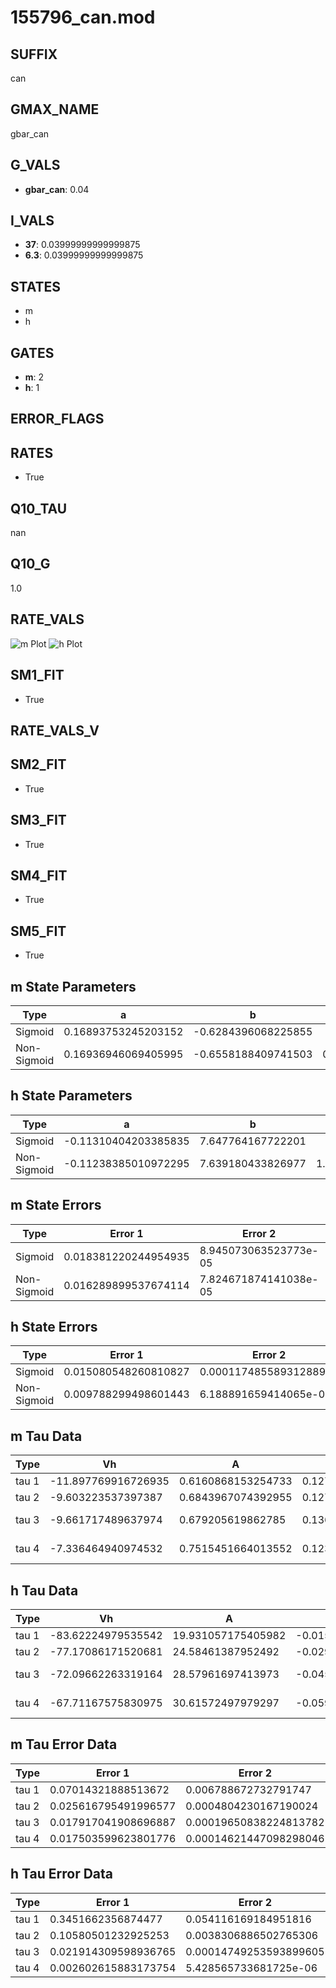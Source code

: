 # 155796_can.mod

## SUFFIX

can

## GMAX_NAME

gbar_can

## G_VALS

- **gbar_can**: 0.04

## I_VALS

- **37**: 0.03999999999999875
- **6.3**: 0.03999999999999875

## STATES

- m
- h

## GATES

- **m**: 2
- **h**: 1

## ERROR_FLAGS


## RATES

- True

## Q10_TAU

nan

## Q10_G

1.0

## RATE_VALS

![m Plot](/Users/pbozelos/Dropbox/icg-Chai-Panos/supermodels/output_markdown_files/Ca/155796_can.mod/images/m.png)
![h Plot](/Users/pbozelos/Dropbox/icg-Chai-Panos/supermodels/output_markdown_files/Ca/155796_can.mod/images/h.png)

## SM1_FIT

- True

## RATE_VALS_V

## SM2_FIT

- True

## SM3_FIT

- True

## SM4_FIT

- True

## SM5_FIT

- True

## m State Parameters

| Type | a | b | c | d |
| --- | --- | --- | --- | --- |
| Sigmoid | 0.16893753245203152 | -0.6284396068225855 |
| Non-Sigmoid | 0.16936946069405995 | -0.6558188409741503 | 0.9968814948334729 | -0.003024809957089176 |

## h State Parameters

| Type | a | b | c | d |
| --- | --- | --- | --- | --- |
| Sigmoid | -0.11310404203385835 | 7.647764167722201 |
| Non-Sigmoid | -0.11238385010972295 | 7.639180433826977 | 1.0100817098209762 | 0.0029564624833377253 |

## m State Errors

| Type | Error 1 | Error 2 | Error 3 |
| --- | --- | --- | --- |
| Sigmoid | 0.018381220244954935 | 8.945073063523773e-05 | 0.0149998409768031 |
| Non-Sigmoid | 0.016289899537674114 | 7.824671874141038e-05 | 0.01329323621266522 |

## h State Errors

| Type | Error 1 | Error 2 | Error 3 |
| --- | --- | --- | --- |
| Sigmoid | 0.015080548260810827 | 0.00011748558931288966 | 0.01276359774334958 |
| Non-Sigmoid | 0.009788299498601443 | 6.188891659414065e-05 | 0.008284441336674714 |

## m Tau Data

| Type | Vh | A | b1 | b2 | c1 | c2 | d1 | d2 | e1 | e2 |
| --- | --- | --- | --- | --- | --- | --- | --- | --- | --- | --- |
| tau 1 | -11.897769916726935 | 0.6160868153254733 | 0.12767334237131317 | 0.02133501556802132 |
| tau 2 | -9.603223537397387 | 0.6843967074392955 | 0.12714334229842866 | 0.0006129464356818083 | 0.03295301381418068 | -0.00013737640187592846 |
| tau 3 | -9.661717489637974 | 0.679205619862785 | 0.13609750605002602 | 0.0016040589937420624 | 2.0868109723864747e-05 | 0.03563218932496361 | -0.0002325813543630649 | 6.930582181054382e-07 |
| tau 4 | -7.336464940974532 | 0.7515451664013552 | 0.12348560399355717 | 0.0008802410649071263 | 9.564549036098454e-07 | -1.8441164267909852e-07 | 0.05001689052082889 | -0.0006974322081123962 | 6.683779726934571e-06 | -2.7053794988790696e-08 |

## h Tau Data

| Type | Vh | A | b1 | b2 | c1 | c2 | d1 | d2 | e1 | e2 |
| --- | --- | --- | --- | --- | --- | --- | --- | --- | --- | --- |
| tau 1 | -83.62224979535542 | 19.931057175405982 | -0.015051803415201499 | -0.1353521140462922 |
| tau 2 | -77.17086171520681 | 24.58461387952492 | -0.02923456414997249 | 0.00012119508959705762 | -0.11552563077183425 | -0.0016470561106313318 |
| tau 3 | -72.09662263319164 | 28.57961697413973 | -0.04542267385236677 | 0.0003850902979947207 | -1.054548496474127e-06 | -0.09179010455067439 | -0.0012947237417773928 | -2.48126702526595e-05 |
| tau 4 | -67.71167575830975 | 30.61572497979297 | -0.05913997931640329 | 0.0007316757099733484 | -4.014062655009398e-06 | 8.17358063074746e-09 | -0.07632238869326259 | -0.0007529941750802793 | -2.2175465688610206e-05 | -2.4358526166970225e-07 |

## m Tau Error Data

| Type | Error 1 | Error 2 | Error 3 |
| --- | --- | --- | --- |
| tau 1 | 0.07014321888513672 | 0.006788672732791747 | 0.05209357758876574 |
| tau 2 | 0.025616795491996577 | 0.0004804230167190024 | 0.01902493989794131 |
| tau 3 | 0.017917041908696887 | 0.00019650838224813782 | 0.013306529521553609 |
| tau 4 | 0.017503599623801776 | 0.00014621447098298046 | 0.0129994764936347 |

## h Tau Error Data

| Type | Error 1 | Error 2 | Error 3 |
| --- | --- | --- | --- |
| tau 1 | 0.3451662356874477 | 0.054116169184951816 | 0.13619196580939805 |
| tau 2 | 0.10580501232925253 | 0.0038306886502765306 | 0.04174739917103812 |
| tau 3 | 0.021914309598936765 | 0.00014749253593899605 | 0.00864671162777784 |
| tau 4 | 0.002602615883173754 | 5.428565733681725e-06 | 0.0010269120693982363 |

